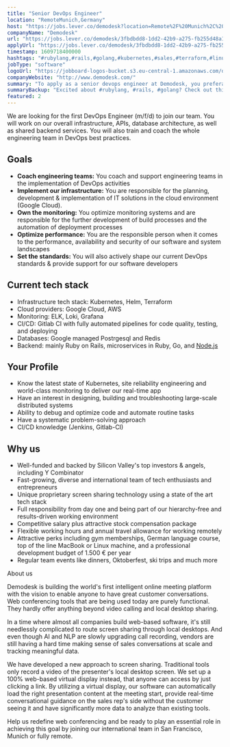 ```yaml
---
title: "Senior DevOps Engineer"
location: "RemoteMunich,Germany"
host: "https://jobs.lever.co/demodesk?location=Remote%2F%20Munich%2C%20Germany"
companyName: "Demodesk"
url: "https://jobs.lever.co/demodesk/3fbdbdd8-1dd2-42b9-a275-fb255d48a19e"
applyUrl: "https://jobs.lever.co/demodesk/3fbdbdd8-1dd2-42b9-a275-fb255d48a19e/apply"
timestamp: 1609718400000
hashtags: "#rubylang,#rails,#golang,#kubernetes,#sales,#terraform,#linux,#aws,#management,#ui/ux"
jobType: "software"
logoUrl: "https://jobboard-logos-bucket.s3.eu-central-1.amazonaws.com/demodesk"
companyWebsite: "http://www.demodesk.com/"
summary: "To apply as a senior devops engineer at Demodesk, you preferably need to have some knowledge of: #rubylang, #rails, #golang."
summaryBackup: "Excited about #rubylang, #rails, #golang? Check out this job post!"
featured: 2
---
```


We are looking for the first DevOps Engineer (m/f/d) to join our team. You will work on our overall infrastructure, APIs, database architecture, as well as shared backend services. You will also train and coach the whole engineering team in DevOps best practices.

## Goals

*   **Coach engineering teams:** You coach and support engineering teams in the implementation of DevOps activities
*   **Implement our infrastructure:** You are responsible for the planning, development & implementation of IT solutions in the cloud environment (Google Cloud).
*   **Own the monitoring:** You optimize monitoring systems and are responsible for the further development of build processes and the automation of deployment processes
*   **Optimize performance:** You are the responsible person when it comes to the performance, availability and security of our software and system landscapes
*   **Set the standards:** You will also actively shape our current DevOps standards & provide support for our software developers

## Current tech stack

*   Infrastructure tech stack: Kubernetes, Helm, Terraform
*   Cloud providers: Google Cloud, AWS
*   Monitoring: ELK, Loki, Grafana
*   CI/CD: Gitlab CI with fully automated pipelines for code quality, testing, and deploying
*   Databases: Google managed Postrgesql and Redis
*   Backend: mainly Ruby on Rails, microservices in Ruby, Go, and [Node.js](http://node.js/)

## Your Profile

*   Know the latest state of Kubernetes, site reliability engineering and world-class monitoring to deliver our real-time app
*   Have an interest in designing, building and troubleshooting large-scale distributed systems
*   Ability to debug and optimize code and automate routine tasks
*   Have a systematic problem-solving approach
*   CI/CD knowledge (Jenkins, Gitlab-CI)

## Why us

*   Well-funded and backed by Silicon Valley's top investors & angels, including Y Combinator
*   Fast-growing, diverse and international team of tech enthusiasts and entrepreneurs
*   Unique proprietary screen sharing technology using a state of the art tech stack
*   Full responsibility from day one and being part of our hierarchy-free and results-driven working environment
*   Competitive salary plus attractive stock compensation package
*   Flexible working hours and annual travel allowance for working remotely
*   Attractive perks including gym memberships, German language course, top of the line MacBook or Linux machine, and a professional development budget of 1.500 € per year
*   Regular team events like dinners, Oktoberfest, ski trips and much more

About us

Demodesk is building the world's first intelligent online meeting platform with the vision to enable anyone to have great customer conversations. Web conferencing tools that are being used today are purely functional. They hardly offer anything beyond video calling and local desktop sharing.

In a time where almost all companies build web-based software, it's still needlessly complicated to route screen sharing through local desktops. And even though AI and NLP are slowly upgrading call recording, vendors are still having a hard time making sense of sales conversations at scale and tracking meaningful data.

We have developed a new approach to screen sharing. Traditional tools only record a video of the presenter's local desktop screen. We set up a 100% web-based virtual display instead, that anyone can access by just clicking a link. By utilizing a virtual display, our software can automatically load the right presentation content at the meeting start, provide real-time conversational guidance on the sales rep's side without the customer seeing it and have significantly more data to analyze than existing tools.

Help us redefine web conferencing and be ready to play an essential role in achieving this goal by joining our international team in San Francisco, Munich or fully remote.

